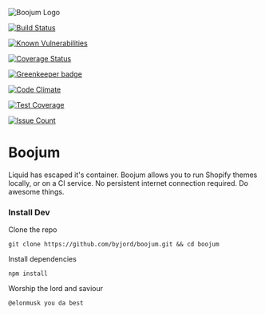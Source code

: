 ![Boojum Logo](http://i.imgur.com/ASdSuyl.png "Boojum Header")

[![Build Status](https://travis-ci.org/byjord/boojum.svg?branch=master)](https://travis-ci.org/byjord/boojum)

[![Known Vulnerabilities](https://snyk.io/test/github/byjord/boojum/badge.svg)](https://snyk.io/test/github/byjord/boojum)

[![Coverage Status](https://coveralls.io/repos/github/byjord/boojum/badge.svg?branch=master)](https://coveralls.io/github/byjord/boojum?branch=master)

[![Greenkeeper badge](https://badges.greenkeeper.io/byjord/boojum.svg)](https://greenkeeper.io/)

[![Code Climate](https://codeclimate.com/github/byjord/boojum/badges/gpa.svg)](https://codeclimate.com/github/byjord/boojum)

[![Test Coverage](https://codeclimate.com/github/byjord/boojum/badges/coverage.svg)](https://codeclimate.com/github/byjord/boojum/coverage)

[![Issue Count](https://codeclimate.com/github/byjord/boojum/badges/issue_count.svg)](https://codeclimate.com/github/byjord/boojum)

# Boojum

Liquid has escaped it's container. Boojum allows you to run Shopify themes locally, or on a CI service. No persistent internet connection required. Do awesome things.

### Install Dev

Clone the repo
```terminal
git clone https://github.com/byjord/boojum.git && cd boojum
```

Install dependencies
```terminal
npm install
```

Worship the lord and saviour
```terminal
@elonmusk you da best
```
